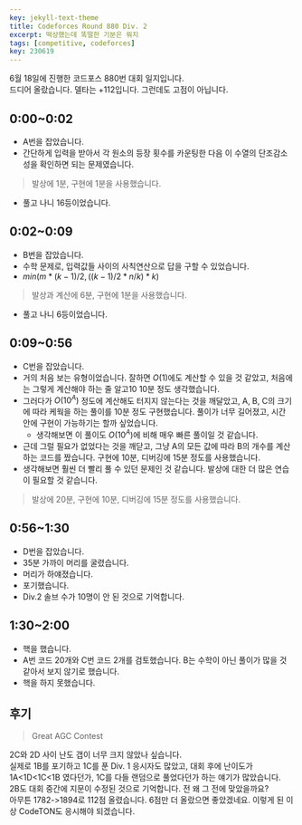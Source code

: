 ```yaml
---
key: jekyll-text-theme
title: Codeforces Round 880 Div. 2
excerpt: 떡상했는데 똑떨한 기분은 뭐지
tags: [competitive, codeforces]
key: 230619
---
```

6월 18일에 진행한 코드포스 880번 대회 일지입니다.\
드디어 올랐습니다. 델타는 +112입니다. 그런데도 고점이 아닙니다.
## 0:00~0:02
- A번을 잡았습니다. 
- 간단하게 입력을 받아서 각 원소의 등장 횟수를 카운팅한 다음 이 수열의 단조감소성을 확인하면 되는 문제였습니다.
>발상에 1분, 구현에 1분을 사용했습니다.

- 풀고 나니 16등이었습니다.

## 0:02~0:09
- B번을 잡았습니다.
- 수학 문제로, 입력값들 사이의 사칙연산으로 답을 구할 수 있었습니다.
- $min({m*(k-1)/2,((k-1)/2*n/k)*k})$
> 발상과 계산에 6분, 구현에 1분을 사용했습니다.

- 풀고 나니 6등이었습니다.

## 0:09~0:56
- C번을 잡았습니다.
- 거의 처음 보는 유형이었습니다. 잘하면 $O(1)$에도 계산할 수 있을 것 같았고, 처음에는 그렇게 계산해야 하는 줄 알고10 10분 정도 생각했습니다.
- 그러다가 $O(10^A)$ 정도에 계산해도 터지지 않는다는 것을 깨달았고, A, B, C의 크기에 따라 케웍을 하는 풀이를 10분 정도 구현했습니다. 풀이가 너무 길어졌고, 시간 안에 구현이 가능하기는 할까 싶었습니다.
	- 생각해보면 이 풀이도 $O(10^A)$에 비해 매우 빠른 풀이일 것 같습니다.
- 근데 그럴 필요가 없었다는 것을 깨닫고, 그냥 A의 모든 값에 따라 B의 개수를 계산하는 코드를 짰습니다. 구현에 10분, 디버깅에 15분 정도를 사용했습니다.
- 생각해보면 훨씬 더 빨리 풀 수 있던 문제인 것 같습니다. 발상에 대한 더 많은 연습이 필요할 것 같습니다.
> 발상에 20분, 구현에 10분, 디버깅에 15분 정도를 사용했습니다.

## 0:56~1:30
- D번을 잡았습니다.
- 35분 가까이 머리를 굴렸습니다.
- 머리가 하얘졌습니다.
- 포기했습니다.
- Div.2 솔브 수가 10명이 안 된 것으로 기억합니다.

## 1:30~2:00
- 핵을 했습니다.
- A번 코드 20개와 C번 코드 2개를 검토했습니다. B는 수학이 아닌 풀이가 많을 것 같아서 보지 않기로 했습니다.
- 핵을 하지 못했습니다.

## 후기
> Great AGC Contest

2C와 2D 사이 난도 갭이 너무 크지 않았나 싶습니다.\
실제로 1B를 포기하고 1C를 푼 Div. 1 응시자도 많았고, 대회 후에 난이도가 1A<1D<1C<1B 였다던가, 1C를 다들 랜덤으로 풀었다던가 하는 얘기가 많았습니다.\
2B도 대회 중간에 지문이 수정된 것으로 기억합니다. 전 왜 그 전에 맞았을까요?\
아무튼 1782->1894로 112점 올렸습니다. 6점만 더 올랐으면 좋았겠네요. 이렇게 된 이상 CodeTON도 응시해야 되겠습니다.
